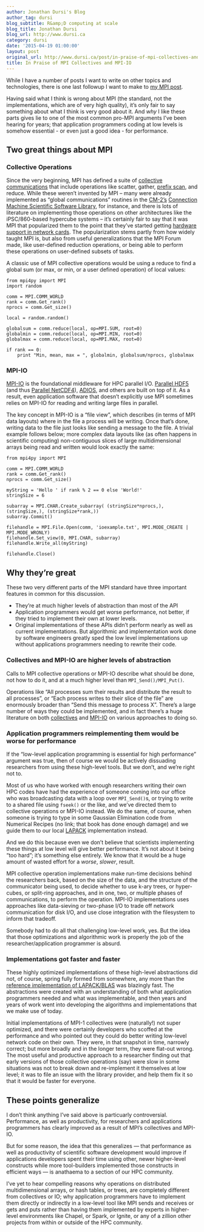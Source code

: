 ```yaml
---
author: Jonathan Dursi's Blog
author_tag: dursi
blog_subtitle: R&amp;D computing at scale
blog_title: Jonathan Dursi
blog_url: http://www.dursi.ca
category: dursi
date: '2015-04-19 01:00:00'
layout: post
original_url: http://www.dursi.ca/post/in-praise-of-mpi-collectives-and-mpi-io.html
title: In Praise of MPI Collectives and MPI-IO
---
```


<p>While I have a number of posts I want to write on other topics and technologies, there is one last followup I want to make to <a href="http://www.dursi.ca/hpc-is-dying-and-mpi-is-killing-it/">my MPI post</a>.</p>

<p>Having said what I think is wrong about MPI (the standard, not the implementations, which are of very high quality), it’s only fair to say something about what I think is very good about it.  And <em>why</em> I like these parts gives lie to one of the most common pro-MPI arguments I’ve been hearing for years; that application programmers coding at low levels is somehow essential - or even just a good idea - for performance.</p>

<h2 id="two-great-things-about-mpi">Two great things about MPI</h2>

<h3 id="collective-operations">Collective Operations</h3>
<p>Since the very beginning, MPI has defined a suite of <a href="https://computing.llnl.gov/tutorials/mpi/#Collective_Communication_Routines">collective communications</a> that include operations like scatter, gather, <a href="http://en.wikipedia.org/wiki/Prefix_sum">prefix scan</a>, and reduce.  While these weren’t invented by MPI – many were already implemented as “global communications” routines in the <a href="http://en.wikipedia.org/wiki/Connection_Machine">CM-2’s</a> <a href="http://ieeexplore.ieee.org/xpl/articleDetails.jsp?arnumber=365582">Connection Machine Scientific Software Library</a>, for instance, and there is lots of literature on implementing those operations on other architectures like the iPSC/860-based hypercube systems – it’s certainly fair to say that it was MPI that popularized them to the point that they’ve started getting <a href="http://www.mellanox.com/page/products_dyn?product_family=104&amp;menu_section=73">hardware support in network cards</a>. The popularization stems partly from how widely taught MPI is, but also from useful generalizations that the MPI Forum made, like user-defined reduction operations, or being able to perform these operations on user-defined subsets of tasks.</p>

<p>A classic use of MPI collective operations would be using a reduce to find a global sum (or max, or min, or a user defined operation) of local values:</p>

<pre><code class="language-python">from mpi4py import MPI
import random

comm = MPI.COMM_WORLD
rank = comm.Get_rank()
nprocs = comm.Get_size()

local = random.random()

globalsum = comm.reduce(local, op=MPI.SUM, root=0)
globalmin = comm.reduce(local, op=MPI.MIN, root=0)
globalmax = comm.reduce(local, op=MPI.MAX, root=0)

if rank == 0:
    print "Min, mean, max = ", globalmin, globalsum/nprocs, globalmax
</code></pre>

<h3 id="mpi-io">MPI-IO</h3>

<p><a href="http://beige.ucs.indiana.edu/I590/node86.html">MPI-IO</a> is the foundational middleware for HPC parallel I/O.  <a href="https://hdfgroup.org/HDF5/PHDF5/">Parallel HDF5</a> (and thus <a href="http://www.unidata.ucar.edu/software/netcdf/docs_rc/parallel_io.html">Parallel NetCDF4</a>), <a href="https://www.olcf.ornl.gov/center-projects/adios/">ADIOS</a>, and others are built on top of it.  As a result, even application software that doesn’t explicitly use MPI sometimes relies on MPI-IO for reading and writing large files in parallel.</p>

<p>The key concept in MPI-IO is a “file view”, which describes (in terms of MPI data layouts) where in the file a process will be writing.  Once that’s done, writing data to the file just looks like sending a message to the file.  A trivial example follows below; more complex data layouts like (as often happens in scientific computing) non-contiguous slices of large multidimensional arrays being read and written would look exactly the same:</p>

<pre><code class="language-python">from mpi4py import MPI

comm = MPI.COMM_WORLD
rank = comm.Get_rank()
nprocs = comm.Get_size()

myString = 'Hello ' if rank % 2 == 0 else 'World!'
stringSize = 6

subarray = MPI.CHAR.Create_subarray( (stringSize*nprocs,), (stringSize,), (stringSize*rank,))
subarray.Commit()

filehandle = MPI.File.Open(comm, 'ioexample.txt', MPI.MODE_CREATE | MPI.MODE_WRONLY)
filehandle.Set_view(0, MPI.CHAR, subarray)
filehandle.Write_all(myString)

filehandle.Close()
</code></pre>

<h2 id="why-theyre-great">Why they’re great</h2>

<p>These two very different parts of the MPI standard have three important features in common for this discussion.</p>

<ul>
  <li>They’re at much higher levels of abstraction than most of the API</li>
  <li>Application programmers would get worse performance, not better, if they tried to implement their own at lower levels.</li>
  <li>Original implementations of these APIs didn’t perform nearly as well as current implementations.  But algorithmic and implementation work done by software engineers greatly sped the low level implementations up without applications programmers needing to rewrite their code.</li>
</ul>

<h3 id="collectives-and-mpi-io-are-higher-levels-of-abstraction">Collectives and MPI-IO are higher levels of abstraction</h3>

<p>Calls to MPI collective operations or MPI-IO describe what should be done, not how to do it, and at a much higher level than <code>MPI_Send()/MPI_Put()</code>.</p>

<p>Operations like “All processes sum their results and distribute the result to all processes”, or “Each process writes to their slice of the file” are enormously broader than “Send this message to process X”.  There’s a large number of ways they could be implemented, and in fact there’s a huge literature on both <a href="https://scholar.google.ca/scholar?q=mpi+collectives">collectives</a> and <a href="https://scholar.google.ca/scholar?q=mpi-io">MPI-IO</a> on various approaches to doing so.</p>

<h3 id="application-programmers-reimplementing-them-would-be-worse-for-performance">Application programmers reimplementing them would be worse for performance</h3>

<p>If the “low-level application programming is essential for high performance” argument was true, then of course we would be actively dissuading researchers from using these high-level tools.  But we don’t, and we’re right not to.</p>

<p>Most of us who have worked with enough researchers writing their own HPC codes have had the experience of someone coming into our office who was broadcasting data with a loop over <code>MPI_Send()</code>s, or trying to write to a shared file using <code>fseek()</code> or the like, and we’ve directed them to collective operations or MPI-IO instead.  We do the same, of course, when someone is trying to type in some Gaussian Elimination code from Numerical Recipes (no link; that book has done enough damage) and we guide them to our local <a href="http://en.wikipedia.org/wiki/LAPACK">LAPACK</a> implementation instead.</p>

<p>And we do this because even we don’t believe that scientists implementing these things at low level will give better performance.  It’s not about it being “too hard”; it’s something else entirely.  We know that it would be a huge amount of wasted effort for a <em>worse</em>, <em>slower</em>, result.</p>

<p>MPI collective operation implementations make run-time decisions behind the researchers back, based on the size of the data, and the structure of the communicator being used, to decide whether to use k-ary trees, or hyper-cubes, or split-ring approaches, and in one, two, or multiple phases of communications, to perform the operation.  MPI-IO implementations uses approaches like data-sieving or two-phase I/O to trade off network communication for disk I/O, and use close integration with the filesystem to inform that tradeoff.</p>

<p>Somebody had to do all that challenging low-level work, yes.  But the idea that those optimizations and algorithmic work is properly the job of the researcher/application programmer is absurd.</p>

<h3 id="implementations-got-faster-and-faster">Implementations got faster and faster</h3>

<p>These highly optimized implementations of these high-level abstractions did not, of course, spring fully formed from somewhere, any more than the <a href="http://www.netlib.org/lapack/">reference implementation of LAPACK/BLAS</a> was blazingly fast.  The abstractions were created with an understanding of both what application programmers needed and what was implementable, and then years and years of work went into developing the algorithms and implementations that we make use of today.</p>

<p>Initial implementations of MPI-1 collectives were (naturally!) not super optimized, and there were certainly developers who scoffed at the performance and who pointed out they could do better writing low-level network code on their own.  They were, in that snapshot in time, narrowly correct; but more broadly and in the longer term, they were flat-out wrong.  The most useful and productive approach to a researcher finding out that early versions of those collective operations (say) were slow in some situations was not to break down and re-implement it themselves at low level; it was to file an issue with the library provider, and help them fix it so that it would be faster for everyone.</p>

<h2 id="these-points-generalize">These points generalize</h2>

<p>I don’t think anything I’ve said above is particuarly controversial. Performance, as well as productivity, for researchers and applications programmers has clearly improved as a result of MPI’s collectives and MPI-IO.</p>

<p>But for some reason, the idea that this generalizes — that performance as well as productivity of scientific software development would improve if applications developers spent their time using other, newer higher-level constructs while more tool-builders implemented those constructs in efficient ways — is anathaema to a section of our HPC community.</p>

<p>I’ve yet to hear compelling reasons why operations on distributed multidimensional arrays, or hash tables, or trees, are completely different from collectives or IO; why application programmers have to implement them directly or indirectly in a low-level tool like MPI sends and receives or gets and puts rather than having them implemented by experts in higher-level environments like Chapel, or Spark, or Ignite, or any of a zillion other projects from within or outside of the HPC community.</p>